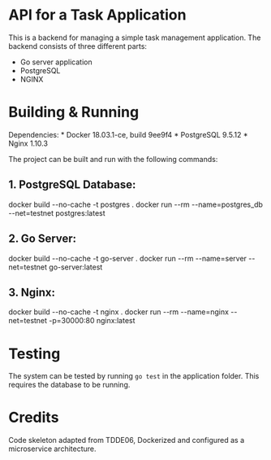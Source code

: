 # API for a Task Application
This is a backend for managing a simple task management application.
The backend consists of three different parts:

- Go server application
- PostgreSQL
- NGINX

# Building & Running
Dependencies: 
	* Docker 18.03.1-ce, build 9ee9f4
	* PostgreSQL 9.5.12
	* Nginx 1.10.3

The project can be built and run with the following commands:

## 1. PostgreSQL Database:
docker build --no-cache -t postgres .
docker run --rm --name=postgres_db --net=testnet postgres:latest

## 2. Go Server:
docker build --no-cache -t go-server .
docker run --rm --name=server --net=testnet go-server:latest 

## 3. Nginx:
docker build --no-cache -t nginx .
docker run --rm --name=nginx --net=testnet -p=30000:80 nginx:latest

# Testing
The system can be tested by running `go test` in the application folder.
This requires the database to be running.

# Credits
Code skeleton adapted from TDDE06, Dockerized and configured as a microservice architecture.
